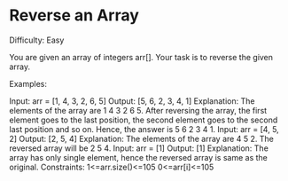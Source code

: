 # Reverse an Array

Difficulty: Easy

You are given an array of integers arr[]. Your task is to reverse the given array.

Examples:

Input: arr = [1, 4, 3, 2, 6, 5]
Output: [5, 6, 2, 3, 4, 1]
Explanation: The elements of the array are 1 4 3 2 6 5. After reversing the array, the first element goes to the last position, the second element goes to the second last position and so on. Hence, the answer is 5 6 2 3 4 1.
Input: arr = [4, 5, 2]
Output: [2, 5, 4]
Explanation: The elements of the array are 4 5 2. The reversed array will be 2 5 4.
Input: arr = [1]
Output: [1]
Explanation: The array has only single element, hence the reversed array is same as the original.
Constraints:
1<=arr.size()<=105
0<=arr[i]<=105